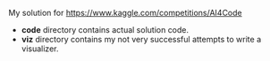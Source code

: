 My solution for https://www.kaggle.com/competitions/AI4Code

- **code** directory contains actual solution code.
- **viz** directory contains my not very successful attempts to write a visualizer.
